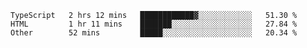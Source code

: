 <!--START_SECTION:waka-->

```text
TypeScript   2 hrs 12 mins   ████████████▓░░░░░░░░░░░░   51.30 %
HTML         1 hr 11 mins    ███████░░░░░░░░░░░░░░░░░░   27.84 %
Other        52 mins         █████░░░░░░░░░░░░░░░░░░░░   20.34 %
```

<!--END_SECTION:waka-->
